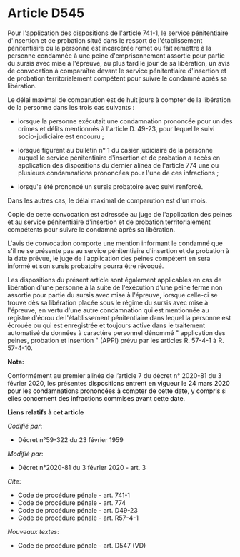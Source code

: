 # Article D545

Pour l'application des dispositions de l'article 741-1, le service pénitentiaire d'insertion et de probation situé dans le
ressort de l'établissement pénitentiaire où la personne est incarcérée remet ou fait remettre à la personne condamnée à une
peine d'emprisonnement assortie pour partie du sursis avec mise à l'épreuve, au plus tard le jour de sa libération, un avis
de convocation à comparaître devant le service pénitentiaire d'insertion et de probation territorialement compétent pour
suivre le condamné après sa libération.

Le délai maximal de comparution est de huit jours à compter de la libération de la personne dans les trois cas suivants :

- lorsque la personne exécutait une condamnation prononcée pour un des crimes et délits mentionnés à l'article D. 49-23, pour
lequel le suivi socio-judiciaire est encouru ;

- lorsque figurent au bulletin n° 1 du casier judiciaire de la personne auquel le service pénitentiaire d'insertion et de
probation a accès en application des dispositions du dernier alinéa de l'article 774 une ou plusieurs condamnations
prononcées pour l'une de ces infractions ;

- lorsqu'a été prononcé un sursis probatoire avec suivi renforcé.

Dans les autres cas, le délai maximal de comparution est d'un mois.

Copie de cette convocation est adressée au juge de l'application des peines et au service pénitentiaire d'insertion et de
probation territorialement compétents pour suivre le condamné après sa libération.

L'avis de convocation comporte une mention informant le condamné que s'il ne se présente pas au service pénitentiaire
d'insertion et de probation à la date prévue, le juge de l'application des peines compétent en sera informé et son sursis
probatoire pourra être révoqué.

Les dispositions du présent article sont également applicables en cas de libération d'une personne à la suite de l'exécution
d'une peine ferme non assortie pour partie du sursis avec mise à l'épreuve, lorsque celle-ci se trouve dès sa libération
placée sous le régime du sursis avec mise à l'épreuve, en vertu d'une autre condamnation qui est mentionnée au registre
d'écrou de l'établissement pénitentiaire dans lequel la personne est écrouée ou qui est enregistrée et toujours active dans
le traitement automatisé de données à caractère personnel dénommé " application des peines, probation et insertion " (APPI)
prévu par les articles R. 57-4-1 à R. 57-4-10.

**Nota:**

Conformément au premier alinéa de l’article 7 du décret n° 2020-81 du 3 février 2020, les présentes 
  <font color="black">dispositions entrent en vigueur le 24 mars 2020 pour les condamnations prononcées à compter de cette
date, y compris si elles concernent des infractions commises avant cette date.</font>

**Liens relatifs à cet article**

_Codifié par_:

  - Décret n°59-322 du 23 février 1959

_Modifié par_:

  - Décret n°2020-81 du 3 février 2020 - art. 3

_Cite_:

  - Code de procédure pénale - art. 741-1
  - Code de procédure pénale - art. 774
  - Code de procédure pénale - art. D49-23
  - Code de procédure pénale - art. R57-4-1

_Nouveaux textes_:

  - Code de procédure pénale - art. D547 (VD)
